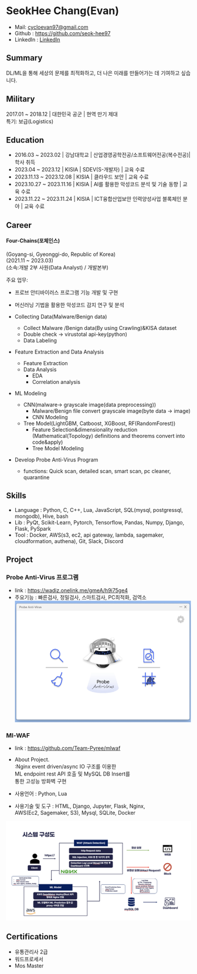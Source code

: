 # **SeokHee Chang(Evan)**

- Mail: <cycloevan97@gmail.com>
- Github : <https://github.com/seok-hee97>
- LinkedIn : [LinkedIn](https://www.linkedin.com/in/seokhee-jang-73142426a/)


## **Summary**
DL/ML을 통해 세상의 문제를 최적화하고, 더 나은 미래를 만들어가는 데 기여하고 싶습니다.


## **Military**
2017.01 ~ 2018.12 | 대한민국 공군 | 현역 만기 제대      
특기: 보급(Logistics)


## **Education**

- 2016.03 ~ 2023.02 | 강남대학교 | 산업경영공학전공/소프트웨어전공(복수전공)| 학사 취득   
- 2023.04 ~ 2023.12 | KISIA | SDEV(S-개발자) | 교육 수료 
- 2023.11.13 ~ 2023.12.08 | KISIA | 클라우드 보안 | 교육 수료  
- 2023.10.27 ~ 2023.11.16 | KISIA | AI를 활용한 악성코드 분석 및 기술 동향 | 교육 수료   
- 2023.11.22 ~ 2023.11.24 | KISIA | ICT융합산업보안 인력양성사업 블록체인 분야 | 교육 수료   

## **Career**    

#### Four-Chains(포체인스)  
(Goyang-si, Gyeonggi-do, Republic of Korea)     
(2021.11 ~ 2023.03)    
(소속:개발 2부 사원(Data Analyst) / 개발본부)    

주요 업무:
- 프로브 안티바이러스 프로그램 기능 개발 및 구현
- 머신러닝 기법을 활용한 악성코드 감지 연구 및 분석

- Collecting Data(Malware/Benign data)   
  - Collect Malware /Benign data(By using Crawling)&KISA dataset 
  - Double check -> virustotal api-key(python)   
  - Data Labeling

- Feature Extraction and Data Analysis
  - Feature Extraction
  - Data Analysis
    - EDA
    - Correlation analysis
  
- ML Modeling
  - CNN(malware-> grayscale image(data preprocessing))
    - Malware/Benign file convert grayscale image(byte data -> image)
    - CNN Modeling
  - Tree Model(LightGBM, Catboost, XGBoost, RF(RandomForest))
    - Feature Selection&dimensionality reduction     
      (Mathematical(Topology) definitions and theorems convert into code&apply)
    - Tree Model Modeling
  
- Develop Probe Anti-Virus Program
  - functions: Quick scan, detailed scan, smart scan, pc cleaner, quarantine 


## **Skills**    
- Language : Python, C, C++, Lua, JavaScript, SQL(mysql, postgressql, mongodb), Hive, bash     
- Lib : PyQt, Scikit-Learn, Pytorch, Tensorflow, Pandas, Numpy, Django, Flask, PySpark     
- Tool : Docker, AWS(s3, ec2, api gateway, lambda, sagemaker, cloudformation, authena), Git, Slack, Discord         
   
  

## **Project** 


### **Probe Anti-Virus 프로그램**

- link : https://wadiz.onelink.me/gmeA/h9i75ge4
- 주요기능 : 빠른검사, 정밀검사, 스마트검사, PC최적화, 검역소  
![main](img/probe/probe_main.png)


###  **Ml-WAF**   
- link : https://github.com/Team-Pyree/mlwaf    
- About Project.   
  :Nginx event driven/async IO 구조를 이용한    
  ML endpoint rest API 호출 및 MySQL DB Insert를  
  통한 고성능 방화벽 구현

- 사용언어 : Python, Lua
- 사용기술 및 도구 : HTML, Django, Jupyter, Flask, Nginx,   
  AWS(Ec2, Sagemaker, S3), Mysql, SQLite, Docker     

![system-config](img/mlwaf/system-config.png)


## **Certifications**
 - 유통관리사 2급
 - 워드프로세서
 - Mos Master